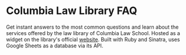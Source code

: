# Columbia Law Library FAQ

Get instant answers to the most common questions and learn about the services offered by the law library of Columbia Law School. Hosted as a widget on the library's official [website](https://guides.law.columbia.edu/services/FAQ). Built with Ruby and Sinatra, uses Google Sheets as a database via its API.